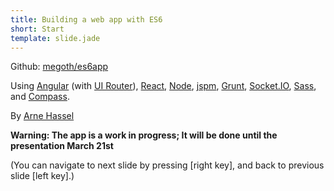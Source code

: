 ```yaml
---
title: Building a web app with ES6
short: Start
template: slide.jade
---
```


Github: [megoth/es6app](http://github.com/megoth/es6app)

Using [Angular](https://angularjs.org/) (with [UI Router](http://angular-ui.github.io/ui-router/site)), [React](http://facebook.github.io/react/), [Node](https://nodejs.org/), [jspm](http://jspm.io/), [Grunt](http://gruntjs.com/), [Socket.IO](http://socket.io/), [Sass](http://sass-lang.com/), and [Compass](http://compass-style.org/).

By [Arne Hassel](http://icanhasweb.net/)

**Warning: The app is a work in progress; It will be done until the presentation March 21st**

(You can navigate to next slide by pressing [right key], and back to previous slide [left key].)